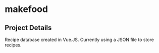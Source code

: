 # makefood

## Project Details
Recipe database created in Vue.JS. Currently using a JSON file to store recipes.
